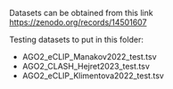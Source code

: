 Datasets can be obtained from this link https://zenodo.org/records/14501607

Testing datasets to put in this folder:
- AGO2_eCLIP_Manakov2022_test.tsv
- AGO2_CLASH_Hejret2023_test.tsv
- AGO2_eCLIP_Klimentova2022_test.tsv
